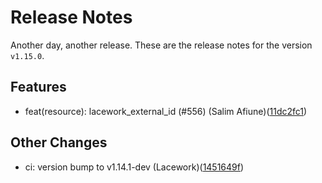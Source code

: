 # Release Notes
Another day, another release. These are the release notes for the version `v1.15.0`.

## Features
* feat(resource): lacework_external_id (#556) (Salim Afiune)([11dc2fc1](https://github.com/lacework/terraform-provider-lacework/commit/11dc2fc1530ba406cfd24075a777d8646ccbe0e0))
## Other Changes
* ci: version bump to v1.14.1-dev (Lacework)([1451649f](https://github.com/lacework/terraform-provider-lacework/commit/1451649fcd308a5ce5681eed2fa3c6fda941036c))
